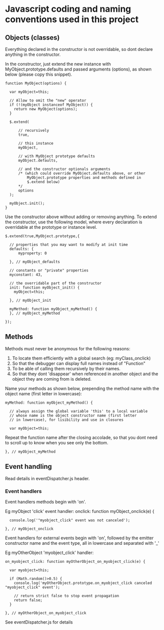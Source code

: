 
# Javascript coding and naming conventions used in this project

## Objects (classes)

Everything declared in the constructor is not overridable,
so dont declare anything in the constructor.

In the constructor, just extend the new instance with MyObject.prototype.defaults
and passed arguments (options), as shown below (please copy this snippet).


    function MyObject(options) {

      var myObject=this;

      // Allow to omit the "new" operator
      if (!(myObject instanceof MyObject)) {
        return new MyObject(options);
      }

      $.extend(

          // recursively
          true,

          // this instance
          myObject,

          // with MyObject prototype defaults
          myObject.defaults,

          // and the constructor optionals arguments
          /* (which could override MyObject.defaults above, or other
              MyObject.prototype properties and methods defined in
              $.extend below)
          */
          options
      );

      myObject.init();
    }


Use the constructor above without adding or removing anything.
To extend the constructor, use the following model, where every declaration
is overridable at the prototype or instance level.

    $.extend(true,MyObject.prototype,{

      // properties that you may want to modify at init time
      defaults: {
          myproperty: 0

      }, // myObject_defaults

      // constants or "private" properties
      myconstant: 43,

      // the overridable part of the constructor
      init: function myObject_init() {
        myObject=this;

      }, // myObject_init

      myMethod: function myObject_myMethod() {
      }, // myObject_myMethod

    });

## Methods

Methods must never be anonymous for the following reasons:
 1. To locate them efficiently with a global search (eg: myClass_onclick)
 2. So that the debugger can display full names instead of "Function"
 3. To be able of calling them recursively by their names.
 4. So that they dont 'disappear' when referenced in another object and
    the object they are coming from is deleted.

Name your methods as shown below, prepending the method name with the
object name (first letter in lowercase):

    myMethod: function myObject_myMethod() { 

      // always assign the global variable 'this' to a local variable
      // whose name is the object constructor name (first letter
      // in lowercase), for lisibility and use in closures
      
      var myObject=this; 


Repeat the function name after the closing accolade, so that you dont need
to scroll up to know when you see only the bottom.

    }, // myObject_myMethod


## Event handling

Read details in eventDispatcher.js header.

### Event handlers

Event handlers methods begin with 'on'.

Eg myObject 'click' event handler:
    onclick: function myObject_onclick(e) {

      console.log('"myobject_click" event was not canceled');

    }, // myObject_onclick


Event handlers for external events begin with 'on', followed by the emitter
constructor name and the event type, all in lowercase and separated with '_'

Eg myOtherObject 'myobject_click' handler:

    on_myobject_click: function myOtherObject_on_myobject_click(e) {

      var myobject=this;

      if (Math.random()>0.5) {
        console.log('myOtherObject.prototype.on_myobject_click canceled "myobject_click" event');

        // return strict false to stop event propagation
        return false;
      }

    }, // myOtherObject_on_myobject_click


See eventDispatcher.js for details

